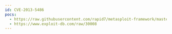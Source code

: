 ```yaml
---
id: CVE-2013-5486
pocs:
  - https://raw.githubusercontent.com/rapid7/metasploit-framework/master/modules/exploits/multi/http/cisco_dcnm_upload.rb
  - https://www.exploit-db.com/raw/30008
---
```

